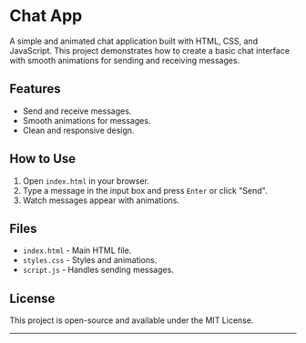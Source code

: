 # Chat App

A simple and animated chat application built with HTML, CSS, and JavaScript. This project demonstrates how to create a basic chat interface with smooth animations for sending and receiving messages.

## Features

- Send and receive messages.
- Smooth animations for messages.
- Clean and responsive design.

## How to Use

1. Open `index.html` in your browser.
2. Type a message in the input box and press `Enter` or click "Send".
3. Watch messages appear with animations.

## Files

- `index.html` - Main HTML file.
- `styles.css` - Styles and animations.
- `script.js` - Handles sending messages.
## License
  This project is open-source and available under the MIT License.

---
